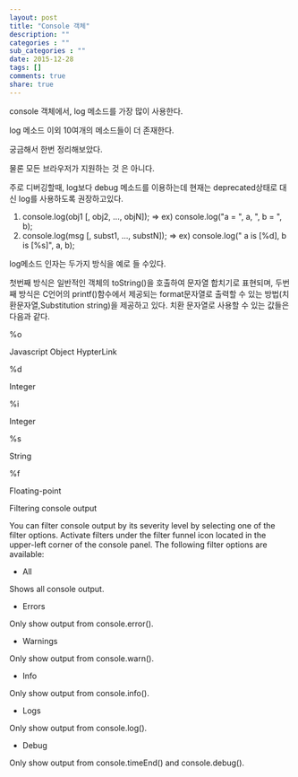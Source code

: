 ```yaml
---
layout: post
title: "Console 객체"
description: ""
categories : ""
sub_categories : ""
date: 2015-12-28
tags: []
comments: true
share: true
---
```


  

console 객체에서, log 메소드를 가장 많이 사용한다.

log 메소드 이외 10여개의 메소드들이 더 존재한다.

  

궁금해서 한번 정리해보았다.

물론 모든 브라우저가 지원하는 것 은 아니다.

  

주로 디버깅할때, log보다 debug 메소드를 이용하는데 현재는 deprecated상태로 대신 log를 사용하도록 권장하고있다.

  

  1. console.log(obj1 [, obj2, ..., objN]); => ex) console.log("a = ", a, ", b = ", b);
  2. console.log(msg [, subst1, ..., substN]); => ex) console.log(" a is [%d], b is [%s]", a, b);

  

log메소드 인자는 두가지 방식을 예로 들 수있다.

첫번째 방식은 일반적인 객체의 toString()을 호출하여 문자열 합치기로 표현되며, 두번째 방식은 C언어의 printf()함수에서
제공되는 format문자열로 출력할 수 있는 방법(치환문자열,Substitution string)을 제공하고 있다. 치환 문자열로 사용할 수
있는 값들은 다음과 같다.

  

  

%o

Javascript Object HypterLink

%d

Integer

%i

Integer

%s

String

%f

Floating-point

  

  

Filtering console output

  

You can filter console output by its severity level by selecting one of the
filter options. Activate filters under the filter funnel icon located in the
upper-left corner of the console panel. The following filter options are
available:

  

  * All

Shows all console output.

  * Errors

Only show output from console.error().

  * Warnings

Only show output from console.warn().

  * Info

Only show output from console.info().

  * Logs

Only show output from console.log().

  * Debug

Only show output from console.timeEnd() and console.debug().


